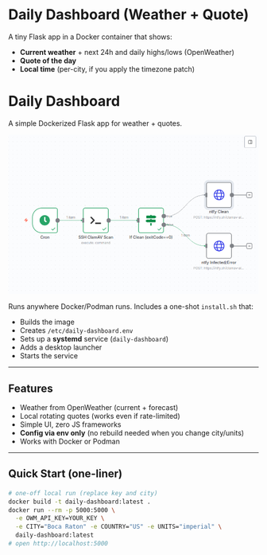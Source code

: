 # Daily Dashboard (Weather + Quote)

A tiny Flask app in a Docker container that shows:
- **Current weather** + next 24h and daily highs/lows (OpenWeather)
- **Quote of the day**
- **Local time** (per-city, if you apply the timezone patch)

# Daily Dashboard

A simple Dockerized Flask app for weather + quotes.

![Screenshot of Daily Dashboard](docs/screenshot.png)

Runs anywhere Docker/Podman runs. Includes a one-shot `install.sh` that:
- Builds the image
- Creates `/etc/daily-dashboard.env`
- Sets up a **systemd** service (`daily-dashboard`)
- Adds a desktop launcher
- Starts the service

---

## Features

- Weather from OpenWeather (current + forecast)
- Local rotating quotes (works even if rate-limited)
- Simple UI, zero JS frameworks
- **Config via env only** (no rebuild needed when you change city/units)
- Works with Docker or Podman

---

## Quick Start (one-liner)

```bash
# one-off local run (replace key and city)
docker build -t daily-dashboard:latest .
docker run --rm -p 5000:5000 \
  -e OWM_API_KEY=YOUR_KEY \
  -e CITY="Boca Raton" -e COUNTRY="US" -e UNITS="imperial" \
  daily-dashboard:latest
# open http://localhost:5000
